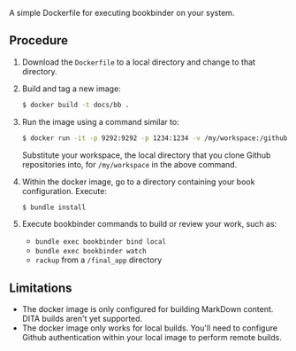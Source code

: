 A simple Dockerfile for executing bookbinder on your system.

## Procedure

1. Download the `Dockerfile` to a local directory and change to that directory.
2. Build and tag a new image:
    ``` bash
    $ docker build -t docs/bb .
    ```
3. Run the image using a command similar to:
    ``` bash
    $ docker run -it -p 9292:9292 -p 1234:1234 -v /my/workspace:/github docs/bb
    ```

    Substitute your workspace, the local directory that you clone Github repositories into, for `/my/workspace` in the above command.

4. Within the docker image, go to a directory containing your book configuration.  Execute:
    ``` bash
    $ bundle install
    ```

5. Execute bookbinder commands to build or review your work, such as:

    * `bundle exec bookbinder bind local`
    * `bundle exec bookbinder watch`
    * `rackup` from a `/final_app` directory

## Limitations

- The docker image is only configured for building MarkDown content.  DITA builds aren't yet supported.
- The docker image only works for local builds.  You'll need to configure Github authentication within your local image to perform remote builds.
